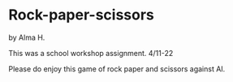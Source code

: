 # Rock-paper-scissors
by Alma H.

This was a school workshop assignment. 4/11-22 

Please do enjoy this game of rock paper and scissors against AI. 
